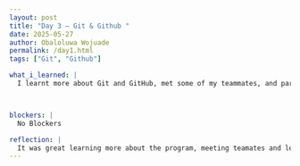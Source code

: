 ```yaml
---
layout: post
title: "Day 3 – Git & Github "
date: 2025-05-27
author: Obaloluwa Wojuade
permalink: /day1.html
tags: ["Git", "Github"]

what_i_learned: |
  I learnt more about Git and GitHub, met some of my teammates, and participated in some games 



blockers: |
  No Blockers

reflection: |
  It was great learning more about the program, meeting teamates and learning about git and github
---
```


